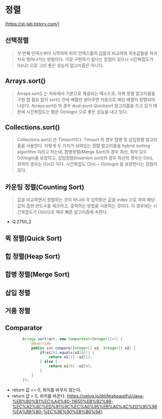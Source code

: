 # 정렬

[https://st-lab.tistory.com/]

## 선택정렬
> 첫 번째 인덱스부터 시작하여 뒤의 인덱스들의 값들과 비교하여 최솟값들을 차곡차곡 쌓아나가는 방법이다.
> 가장 구현하기 쉽다는 장점이 있으나 시간복잡도가 O(n2) 으로 그리 좋은 성능의 알고리즘은 아니다.

## Arrays.sort()
> Arrays.sort() 는 자바에서 기본으로 제공되는 메소드로, 자체 정렬 알고리즘을 구현 할 필요 없이 sort() 안에 배열만 넣어주면 자동으로 해당 배열이 정렬되어 나온다.
> Arrays.sort() 의 경우 dual-pivot Quicksort 알고리즘을 쓰고 있기 때문에 시간복잡도는 평균 O(nlogn) 으로 좋은 성능을 내고 있다. 

## Collections.sort()
> Collections.sort() 은 Timsort이다. 
> Timsort 의 경우 합병 및 삽입정렬 알고리즘을 사용한다.
> 이렇게 두 가지가 섞여있는 정렬 알고리즘을 hybrid sorting algorithm 이라고 하는데, 합병정렬(Merge Sort)의 경우 최선, 최악 모두 O(nlogn)을 보장하고,
> 삽입정렬(Insertion sort)의 경우 최선의 경우는 O(n), 최악의 경우는 O(n2) 이다.
> 시간복잡도 O(n) ~ O(nlogn) 을 보장한다는 장점이 있다. 

## 카운팅 정렬(Counting Sort)
> 값을 비교하면서 정렬하는 것이 아니라 각 입력받은 값을 index 으로 하여 해당 값의 출현 빈도수를 체크하고, 출력하는 방법을 사용하는 것이다.
> 이 경우에는 시간복잡도가 O(n)으로 매우 빠른 알고리즘에 속한다. 
- Q.2750_2

## 퀵 정렬(Quick Sort)
## 힙 정렬(Heap Sort)
## 합병 정렬(Merge Sort)
## 삽입 정렬
## 거품 정렬

## Comparator
```java
		Arrays.sort(arr, new Comparator<Integer[]>() {
			@Override
			public int compare(Integer[] o1, Integer[] o2) {
				if(o1[0].equals(o2[0])) {
					return o1[1] -o2[1];
				} else {
					return o1[0] -o2[0];
				}
			}
		});
```
- return 값 <= 0, 위치를 바꾸지 않는다.
- return 값 > 0, 위치를 바꾼다.
[https://velog.io/@lifeisbeautiful/Java-%EB%B0%B1%EC%A4%80-11650%EB%B2%88-%EC%A2%8C%ED%91%9C%EC%A0%95%EB%A0%AC%ED%95%98%EA%B8%B0-%EC%9E%90%EB%B0%94]
